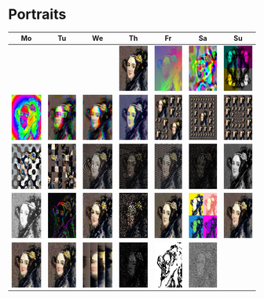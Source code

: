 # Portraits
 
|Mo|Tu|We|Th|Fr|Sa|Su|
| :---: | :---: | :---: | :---: | :---: | :---: | :---: |
||||<img src="./day1/result1.jpg" width="92" height="92" />|<img src="./day2/result2.jpg" width="92" height="92" />|<img src="./day3/result3.jpg" width="92" height="92" />|<img src="./day4/result4.jpg" width="92" height="92" />|
|<img src="./day5/result5.jpg" width="92" height="92" />|<img src="./day6/result6.jpg" width="92" height="92" />|<img src="./day7/result7.jpg" width="92" height="92" />|<img src="./day8/result8.jpg" width="92" height="92" />|<img src="./day9/result9.jpg" width="92" height="92" />|<img src="./day10/result10.jpg" width="92" height="92" />|<img src="./day11/result11.jpg" width="92" height="92" />|
|<img src="./day12/result12.jpg" width="92" height="92" />|<img src="./day13/result13.jpg" width="92" height="92" />|<img src="./day14/result14.jpg" width="92" height="92" />|<img src="./day15/result15.jpg" width="92" height="92" />|<img src="./day16/result16.jpg" width="92" height="92" />|<img src="./day17/result17.jpg" width="92" height="92" />|<img src="./day18/result18.jpg" width="92" height="92" />|
|<img src="./day19/result19.jpg" width="92" height="92" />|<img src="./day20/result20.jpg" width="92" height="92" />|<img src="./day21/result21.jpg" width="92" height="92" />|<img src="./day22/result22.jpg" width="92" height="92" />|<img src="./day23/result23.jpg" width="92" height="92" />|<img src="./day24/result24.jpg" width="92" height="92" />|<img src="./day25/result25.jpg" width="92" height="92" />|
|<img src="./day26/result26.jpg" width="92" height="92" />|<img src="./day27/result27.jpg" width="92" height="92" />|<img src="./day28/result28.jpg" width="92" height="92" />|<img src="./day29/result29.jpg" width="92" height="92" />|<img src="./day30/result30.jpg" width="92" height="92" />|<img src="./day31/result31.jpg" width="92" height="92" />||
